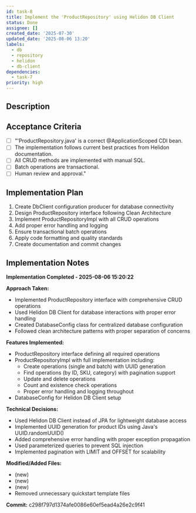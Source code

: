 ```yaml
---
id: task-8
title: Implement the 'ProductRepository' using Helidon DB Client
status: Done
assignee: []
created_date: '2025-07-30'
updated_date: '2025-08-06 13:20'
labels:
  - db
  - repository
  - helidon
  - db-client
dependencies:
  - task-7
priority: high
---
```


## Description

## Acceptance Criteria

- [ ] "'ProductRepository.java' is a correct @ApplicationScoped CDI bean.
- [ ] The implementation follows current best practices from Helidon documentation.
- [ ] All CRUD methods are implemented with manual SQL.
- [ ] Batch operations are transactional.
- [ ] Human review and approval."

## Implementation Plan

1. Create DbClient configuration producer for database connectivity
2. Design ProductRepository interface following Clean Architecture
3. Implement ProductRepositoryImpl with all CRUD operations
4. Add proper error handling and logging
5. Ensure transactional batch operations
6. Apply code formatting and quality standards
7. Create documentation and commit changes

## Implementation Notes

**Implementation Completed - 2025-08-06 15:20:22**

**Approach Taken:**
- Implemented ProductRepository interface with comprehensive CRUD operations
- Used Helidon DB Client for database interactions with proper error handling
- Created DatabaseConfig class for centralized database configuration
- Followed clean architecture patterns with proper separation of concerns

**Features Implemented:**
- ProductRepository interface defining all required operations
- ProductRepositoryImpl with full implementation including:
  - Create operations (single and batch) with UUID generation
  - Find operations (by ID, SKU, category) with pagination support
  - Update and delete operations
  - Count and existence check operations
  - Proper error handling and logging throughout
- DatabaseConfig for Helidon DB Client setup

**Technical Decisions:**
- Used Helidon DB Client instead of JPA for lightweight database access
- Implemented UUID generation for product IDs using Java's UUID.randomUUID()
- Added comprehensive error handling with proper exception propagation
- Used parameterized queries to prevent SQL injection
- Implemented pagination with LIMIT and OFFSET for scalability

**Modified/Added Files:**
-  (new)
-  (new)
-  (new)
- Removed unnecessary quickstart template files

**Commit:** c298f797d1374afe0086e60ef5ead4a26e2c9f41
